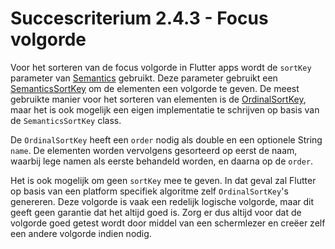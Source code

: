 # Succescriterium 2.4.3 - Focus volgorde

Voor het sorteren van de focus volgorde in Flutter apps wordt de `sortKey` parameter van [Semantics](https://api.flutter.dev/flutter/semantics/SemanticsProperties-class.html) gebruikt. 
Deze parameter gebruikt een [SemanticsSortKey](https://api.flutter.dev/flutter/semantics/SemanticsSortKey-class.html) om de elementen een volgorde te geven. De meest gebruikte manier voor het sorteren  van elementen is de [OrdinalSortKey](https://api.flutter.dev/flutter/semantics/OrdinalSortKey-class.html), maar het is ook mogelijk een eigen implementatie te schrijven op basis van de `SemanticsSortKey` class.

De `OrdinalSortKey` heeft een `order` nodig als double en een optionele String `name`. De elementen worden vervolgens gesorteerd op eerst de naam, waarbij lege namen als eerste behandeld worden, en daarna op de `order`.

Het is ook mogelijk om geen `sortKey` mee te geven. In dat geval zal Flutter op basis van een platform specifiek algoritme zelf `OrdinalSortKey`'s genereren. Deze volgorde is vaak een redelijk logische volgorde, maar dit geeft geen garantie dat het altijd goed is. Zorg er dus altijd voor dat de volgorde goed getest wordt door middel van een schermlezer en creëer zelf een andere volgorde indien nodig. 
